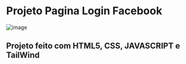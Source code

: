 # Projeto Pagina Login Facebook
![image](https://github.com/YanzinhoCaue/PROJETO-FACEBOOK/assets/127339610/b0a25792-0c7b-43e7-8840-3df5a68a5f4a)
## Projeto feito com HTML5, CSS, JAVASCRIPT e TailWind
